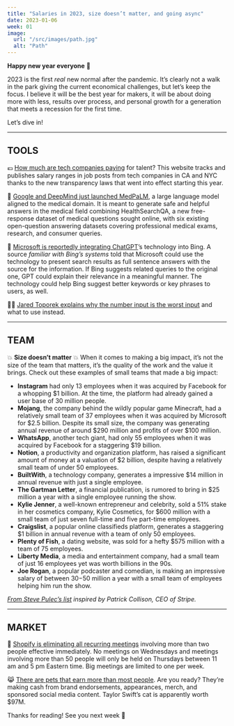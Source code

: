 ```yaml
---
title: "Salaries in 2023, size doesn’t matter, and going async"
date: 2023-01-06
week: 01
image:
  url: "/src/images/path.jpg"
  alt: "Path"
---
```


**Happy new year everyone** 🎉

2023 is the first _real_ new normal after the pandemic. It’s clearly not a walk in the park giving the current economical challenges, but let’s keep the focus. I believe it will be the best year for makers, it will be about doing more with less, results over process, and personal growth for a generation that meets a recession for the first time.

Let’s dive in!

---

## TOOLS

💶 [How much are tech companies paying](https://www.comprehensive.io/?utm_source=makersmansion) for talent? This website tracks and publishes salary ranges in job posts from tech companies in CA and NYC thanks to the new transparency laws that went into effect starting this year.

🤖 [Google and DeepMind just launched MedPaLM](https://interestingengineering.com/innovation/google-deepmind-medpalm-language-model?utm_source=makersmansion), a large language model aligned to the medical domain. It is meant to generate safe and helpful answers in the medical field combining HealthSearchQA, a new free-response dataset of medical questions sought online, with six existing open-question answering datasets covering professional medical exams, research, and consumer queries.

🤖 [Microsoft is reportedly integrating ChatGPT](https://www.engadget.com/microsoft-reportedly-integrating-chatgpt-technology-into-bing-131502579.html)’s technology into Bing. A source _familiar with Bing’s systems_ told that Microsoft could use the technology to present search results as full sentence answers with the source for the information. If Bing suggests related queries to the original one, GPT could explain their relevance in a meaningful manner. The technology could help Bing suggest better keywords or key phrases to users, as well.

👨‍💻 [Jared Toporek explains why the number input is the worst input](https://stackoverflow.blog/2022/12/26/why-the-number-input-is-the-worst-input/) and what to use instead.

---

## TEAM

💥 **Size doesn’t matter** 💥 When it comes to making a big impact, it’s not the size of the team that matters, it’s the quality of the work and the value it brings. Check out these examples of small teams that made a big impact:

- **Instagram** had only 13 employees when it was acquired by Facebook for a whopping $1 billion. At the time, the platform had already gained a user base of 30 million people.
- **Mojang**, the company behind the wildly popular game Minecraft, had a relatively small team of 37 employees when it was acquired by Microsoft for $2.5 billion. Despite its small size, the company was generating annual revenue of around $290 million and profits of over $100 million.
- **WhatsApp**, another tech giant, had only 55 employees when it was acquired by Facebook for a staggering $19 billion.
- **Notion**, a productivity and organization platform, has raised a significant amount of money at a valuation of $2 billion, despite having a relatively small team of under 50 employees.
- **BuiltWith**, a technology company, generates a impressive $14 million in annual revenue with just a single employee.
- **The Gartman Letter**, a financial publication, is rumored to bring in $25 million a year with a single employee running the show.
- **Kylie Jenner**, a well-known entrepreneur and celebrity, sold a 51% stake in her cosmetics company, Kylie Cosmetics, for $600 million with a small team of just seven full-time and five part-time employees.
- **Craigslist**, a popular online classifieds platform, generates a staggering $1 billion in annual revenue with a team of only 50 employees.
- **Plenty of Fish**, a dating website, was sold for a hefty $575 million with a team of 75 employees.
- **Liberty Media**, a media and entertainment company, had a small team of just 16 employees yet was worth billions in the 90s.
- **Joe Rogan**, a popular podcaster and comedian, is making an impressive salary of between $30-$50 million a year with a small team of employees helping him run the show.

_[From Steve Pulec’s list](https://stevepulec.com/posts/small/) inspired by Patrick Collison, CEO of Stripe._

---

## MARKET

🤝 [Shopify is eliminating all recurring meetings](https://fortune.com/2023/01/03/shopify-cutting-meetings-worker-productivity/) involving more than two people effective immediately. No meetings on Wednesdays and meetings involving more than 50 people will only be held on Thursdays between 11 am and 5 pm Eastern time. Big meetings are limited to one per week.

😹 [There are pets that earn more than most people](https://thehustle.co/01032023-rich-pets/). Are you ready? They’re making cash from brand endorsements, appearances, merch, and sponsored social media content. Taylor Swift’s cat is apparently worth $97M.

Thanks for reading! See you next week 🫶
